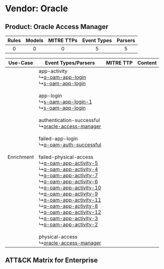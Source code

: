 Vendor: Oracle
==============
Product: Oracle Access Manager
------------------------------
| Rules | Models | MITRE TTPs | Event Types | Parsers |
|:-----:|:------:|:----------:|:-----------:|:-------:|
|   0   |   0    |     0      |      5      |    5    |

|  Use-Case  | Event Types/Parsers    | MITRE TTP | Content    |
|:----------:| ---- | --------- | ---- |
| Enrichment |  app-activity<br> ↳[q-oam-app-login](Ps/pC_qoamapplogin.md)<br> ↳[s-oam-app-login](Ps/pC_soamapplogin.md)<br><br> app-login<br> ↳[s-oam-app-login-1](Ps/pC_soamapplogin1.md)<br> ↳[s-oam-app-login](Ps/pC_soamapplogin.md)<br><br> authentication-successful<br> ↳[oracle-access-manager](Ps/pC_oracleaccessmanager.md)<br><br> failed-app-login<br> ↳[q-oam-auth-successful](Ps/pC_qoamauthsuccessful.md)<br><br> failed-physical-access<br> ↳[q-oam-app-activity-5](Ps/pC_qoamappactivity5.md)<br> ↳[q-oam-app-activity-4](Ps/pC_qoamappactivity4.md)<br> ↳[q-oam-app-activity-7](Ps/pC_qoamappactivity7.md)<br> ↳[q-oam-app-activity-6](Ps/pC_qoamappactivity6.md)<br> ↳[q-oam-app-activity-10](Ps/pC_qoamappactivity10.md)<br> ↳[q-oam-app-activity-9](Ps/pC_qoamappactivity9.md)<br> ↳[q-oam-app-activity-11](Ps/pC_qoamappactivity11.md)<br> ↳[q-oam-app-activity-8](Ps/pC_qoamappactivity8.md)<br> ↳[q-oam-app-activity-12](Ps/pC_qoamappactivity12.md)<br> ↳[q-oam-app-activity-3](Ps/pC_qoamappactivity3.md)<br> ↳[q-oam-app-activity-2](Ps/pC_qoamappactivity2.md)<br><br> physical-access<br> ↳[oracle-access-manager](Ps/pC_oracleaccessmanager.md)<br> |    | [](RM/r_m_oracle_oracle_access_manager_Enrichment.md) |

ATT&CK Matrix for Enterprise
----------------------------
